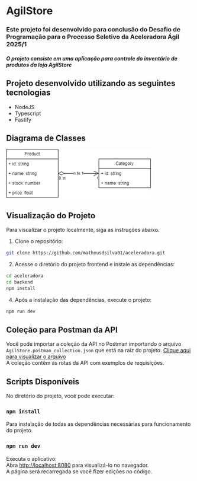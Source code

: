 #  AgilStore
### Este projeto foi desenvolvido para conclusão do Desafio de Programação para o Processo Seletivo da Aceleradora Ágil 2025/1
##### O projeto consiste em uma aplicação para controle do inventário de produtos da loja AgilStore

## Projeto desenvolvido utilizando as seguintes tecnologias
  - NodeJS
  - Typescript
  - Fastify

## Diagrama de Classes
![image](./agilstore.drawio.png)

## Visualização do Projeto
Para visualizar o projeto localmente, siga as instruções abaixo.

1. Clone o repositório:
```bash
git clone https://github.com/matheusdsilva01/aceleradora.git
```

2. Acesse o diretório do projeto frontend e instale as dependências: 

```bash
cd aceleradora
cd backend
npm install
```

4. Após a instalação das dependências, execute o projeto:

```bash
npm run dev
```

## Coleção para Postman da API
Você pode importar a coleção da API no Postman importando o arquivo `AgilStore.postman_collection.json` que está na raiz do projeto. [Clique aqui para visualizar o arquivo](./AgilStore.postman_collection.json)\
A coleção contém as rotas da API com exemplos de requisições.


## Scripts Disponíveis

No diretório do projeto, você pode executar:

### `npm install`

Para instalação de todas as dependências necessárias para funcionamento do projeto.

### `npm run dev`

Executa o aplicativo:\
Abra [http://localhost:8080](http://localhost:8080) para visualizá-lo no navegador.\
A página será recarregada se você fizer edições no código.